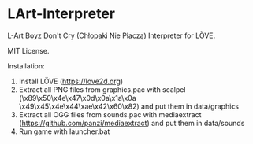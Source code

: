# LArt-Interpreter
L-Art Boyz Don't Cry (Chłopaki Nie Płaczą) Interpreter for LÖVE.

MIT License.

Installation:
1. Install LÖVE (https://love2d.org)
2. Extract all PNG files from graphics.pac with scalpel (\x89\x50\x4e\x47\x0d\x0a\x1a\x0a	\x49\x45\x4e\x44\xae\x42\x60\x82) and put them in data/graphics
3. Extract all OGG files from sounds.pac with mediaextract (https://github.com/panzi/mediaextract) and put them in data/sounds
4. Run game with launcher.bat
